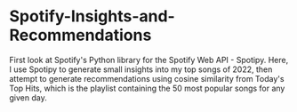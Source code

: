 # Spotify-Insights-and-Recommendations
First look at Spotify's Python library for the Spotify Web API - Spotipy.
Here, I use Spotipy to generate small insights into my top songs of 2022, 
then attempt to generate recommendations using cosine similarity from Today's Top Hits, which is the playlist containing the 50 most popular songs for any given day.
